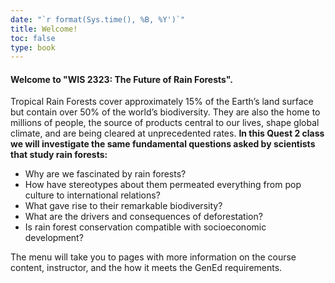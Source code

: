 ```yaml
---
date: "`r format(Sys.time(), %B, %Y')`"
title: Welcome!
toc: false
type: book
---
```

#### **Welcome to "WIS 2323: The Future of Rain Forests".**

Tropical Rain Forests cover approximately 15% of the Earth’s land surface but contain over 50% of the world’s biodiversity. They are also the home to millions of people, the source of products central to our lives, shape global climate, and are being cleared at unprecedented rates. **In this Quest 2 class we will investigate the same fundamental questions asked by scientists that study rain forests:**

  * Why are we fascinated by rain forests?
  * How have stereotypes about them permeated everything from pop culture to international relations?
  * What gave rise to their remarkable biodiversity?
  * What are the drivers and consequences of deforestation?
  * Is rain forest conservation compatible with socioeconomic development?

The menu will take you to pages with more information on the course content, instructor, and the how it meets the GenEd requirements. 
